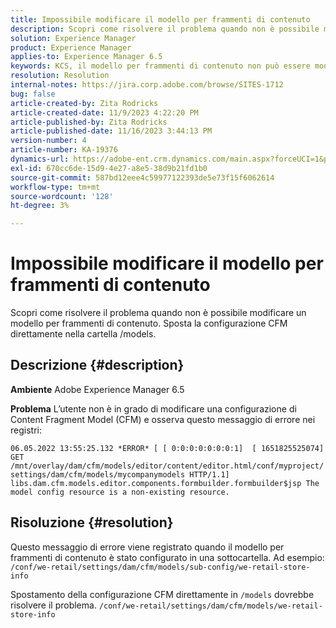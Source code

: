 ```yaml
---
title: Impossibile modificare il modello per frammenti di contenuto
description: Scopri come risolvere il problema quando non è possibile modificare il modello per frammenti di contenuto.
solution: Experience Manager
product: Experience Manager
applies-to: Experience Manager 6.5
keywords: KCS, il modello per frammenti di contenuto non può essere modificato, modificato, risolto un problema, AEM 6.5, Adobe Experience Manager 6.5, CFM, il modello per frammenti di contenuto, configurazione, messaggio di errore
resolution: Resolution
internal-notes: https://jira.corp.adobe.com/browse/SITES-1712
bug: false
article-created-by: Zita Rodricks
article-created-date: 11/9/2023 4:22:20 PM
article-published-by: Zita Rodricks
article-published-date: 11/16/2023 3:44:13 PM
version-number: 4
article-number: KA-19376
dynamics-url: https://adobe-ent.crm.dynamics.com/main.aspx?forceUCI=1&pagetype=entityrecord&etn=knowledgearticle&id=c6b3f824-1c7f-ee11-8179-6045bd006295
exl-id: 670cc6de-15d9-4e27-a8e5-38d9b21fd1b0
source-git-commit: 587bd12eee4c59977122393de5e73f15f6062614
workflow-type: tm+mt
source-wordcount: '128'
ht-degree: 3%

---
```


# Impossibile modificare il modello per frammenti di contenuto


Scopri come risolvere il problema quando non è possibile modificare un modello per frammenti di contenuto. Sposta la configurazione CFM direttamente nella cartella /models.

## Descrizione {#description}


<b>Ambiente</b>
Adobe Experience Manager 6.5

<b>Problema</b>
L’utente non è in grado di modificare una configurazione di Content Fragment Model (CFM) e osserva questo messaggio di errore nei registri:

`06.05.2022 13:55:25.132 *ERROR* [ [ 0:0:0:0:0:0:0:1]  [ 1651825525074]  GET /mnt/overlay/dam/cfm/models/editor/content/editor.html/conf/myproject/settings/dam/cfm/models/mycompanymodels HTTP/1.1]  libs.dam.cfm.models.editor.components.formbuilder.formbuilder$jsp The model config resource is a non-existing resource.`


## Risoluzione {#resolution}


Questo messaggio di errore viene registrato quando il modello per frammenti di contenuto è stato configurato in una sottocartella.
Ad esempio: `/conf/we-retail/settings/dam/cfm/models/sub-config/we-retail-store-info`

Spostamento della configurazione CFM direttamente in `/models` dovrebbe risolvere il problema.
`/conf/we-retail/settings/dam/cfm/models/we-retail-store-info`
